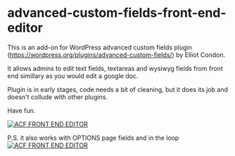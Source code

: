 # advanced-custom-fields-front-end-editor

This is an add-on for WordPress advanced custom fields plugin (https://wordpress.org/plugins/advanced-custom-fields/) by Elliot Condon. 

It allows admins to edit text fields, textareas and wysiwyg fields from front end simillary as you would edit a google doc.

Plugin is in early stages, code needs a bit of cleaning, but it does its job and doesn't collude with other plugins.

Have fun.

[![ACF FRONT END EDITOR](http://img.youtube.com/vi/rb9rsLaDImc/maxresdefault.jpg)](http://www.youtube.com/watch?v=rb9rsLaDImc)

P.S. it also works with OPTIONS page fields and in the loop
[![ACF FRONT END EDITOR](https://doc-00-4o-docs.googleusercontent.com/docs/securesc/194j9vmsaqbnf3p1avjdgophucsmucj5/blsueq4oqreiishhnb417631pcphrmei/1441562400000/00803510703910105567/04471888726830280197/0ByCefC-vwZ7hOGpDU0htbGNzcWc?e=view)](http://www.youtube.com/watch?v=rb9rsLaDImc)
